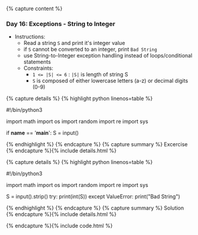 {% capture content %}
### Day 16: Exceptions - String to Integer 
- Instructions:
    - Read a string `S` and print it's integer value 
    - if `S` cannot be converted to an integer, print `Bad String` 
    - use String-to-Integer exception handling instead of loops/conditional statements 
    - Constraints:
        - `1 <= |S| <= 6` : `|S|` is length of string S 
        - `S` is composed of either lowercase letters (a-z) or decimal digits (0-9) 

{% capture details %}
{% highlight python linenos=table %}

#!/bin/python3

import math
import os
import random
import re
import sys

if __name__ == '__main__':
    S = input()

{% endhighlight %}
{% endcapture %}
{% capture summary %} 
Excercise
{% endcapture %}{% include details.html %}

{% capture details %}
{% highlight python linenos=table %}

#!/bin/python3

import math
import os
import random
import re
import sys

S = input().strip()
try:
    print(int(S))
except ValueError:
    print("Bad String")

{% endhighlight %}
{% endcapture %}
{% capture summary %} 
Solution
{% endcapture %}{% include details.html %}

{% endcapture %}{% include code.html %}